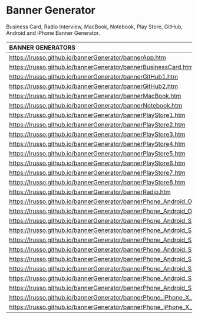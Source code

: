 # Banner Generator

Business Card, Radio Interview, MacBook, Notebook, Play Store, GitHub, Android and iPhone Banner Generator.

| BANNER GENERATORS | 
| :------------ |
| https://lrusso.github.io/bannerGenerator/bannerApp.htm |
| https://lrusso.github.io/bannerGenerator/bannerBusinessCard.htm |
| https://lrusso.github.io/bannerGenerator/bannerGitHub1.htm |
| https://lrusso.github.io/bannerGenerator/bannerGitHub2.htm |
| https://lrusso.github.io/bannerGenerator/bannerMacBook.htm |
| https://lrusso.github.io/bannerGenerator/bannerNotebook.htm |
| https://lrusso.github.io/bannerGenerator/bannerPlayStore1.htm |
| https://lrusso.github.io/bannerGenerator/bannerPlayStore2.htm |
| https://lrusso.github.io/bannerGenerator/bannerPlayStore3.htm |
| https://lrusso.github.io/bannerGenerator/bannerPlayStore4.htm |
| https://lrusso.github.io/bannerGenerator/bannerPlayStore5.htm |
| https://lrusso.github.io/bannerGenerator/bannerPlayStore6.htm |
| https://lrusso.github.io/bannerGenerator/bannerPlayStore7.htm |
| https://lrusso.github.io/bannerGenerator/bannerPlayStore8.htm |
| https://lrusso.github.io/bannerGenerator/bannerRadio.htm |
| https://lrusso.github.io/bannerGenerator/bannerPhone_Android_Old_Landscape.htm |
| https://lrusso.github.io/bannerGenerator/bannerPhone_Android_Old_Portrait.htm |
| https://lrusso.github.io/bannerGenerator/bannerPhone_Android_S9_Big_Landscape.htm |
| https://lrusso.github.io/bannerGenerator/bannerPhone_Android_S9_Big_Portrait.htm |
| https://lrusso.github.io/bannerGenerator/bannerPhone_Android_S9_Small_Landscape.htm |
| https://lrusso.github.io/bannerGenerator/bannerPhone_Android_S9_Small_Portrait.htm |
| https://lrusso.github.io/bannerGenerator/bannerPhone_Android_S10_Small_Landscape.htm |
| https://lrusso.github.io/bannerGenerator/bannerPhone_Android_S10_Small_Portrait.htm |
| https://lrusso.github.io/bannerGenerator/bannerPhone_Android_S20_Small_Landscape.htm |
| https://lrusso.github.io/bannerGenerator/bannerPhone_Android_S20_Small_Portrait.htm |
| https://lrusso.github.io/bannerGenerator/bannerPhone_iPhone_X_Landscape.htm |
| https://lrusso.github.io/bannerGenerator/bannerPhone_iPhone_X_Portrait.htm |
